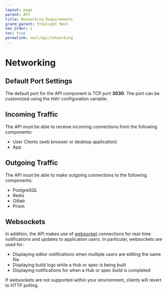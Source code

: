```yaml
---
layout: page
parent: API
title: Networking Requirements
grand_parent: Stoplight Next
nav_order: 1
toc: true
permalink: next/api/networking
---
```


# Networking

## Default Port Settings

The default port for the API component is TCP port **3030**. The port can be
customized using the `PORT` configuration variable.

## Incoming Traffic

The API must be able to receive incoming connections from the following components:

- User Clients (web browser or desktop application)
- App

## Outgoing Traffic

The API must be able to make outgoing connections to the following components:

- PostgreSQL
- Redis
- Gitlab
- Prism

## Websockets

In addition, the API makes use of
[websocket](https://en.wikipedia.org/wiki/WebSocket) connections for real-time
notifications and updates to application users. In particular, websockets are
used for:

- Displaying editor notifications when multiple users are editing the same file
- Displaying build logs while a Hub or spec is being built
- Displaying notifications for when a Hub or spec build is completed

If websockets are not supported within your environment, clients will revert
to HTTP polling.
